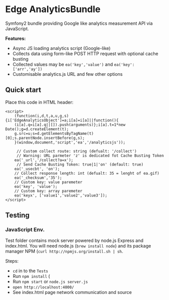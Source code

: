 # Edge AnalyticsBundle

Symfony2 bundle providing Google like analytics measurement API via JavaScript.

**Features:**

- Async JS loading analytics script (Google-like)
- Collects data using form-like POST HTTP request with optional cache busting
- Collected values may be `ea('key','value')` and `ea('key': ['arr','ay'])`
- Customisable analytics.js URL and few other options

## Quick start

Place this code in HTML header:

    <script>
        (function(i,d,t,a,u,g,s){i['EdgeAnalyticsObject']=a;i[a]=i[a]||function(){
        (i[a].q=i[a].q||[]).push(arguments)};i[a].t=1*new Date();g=d.createElement(t);
        g.src=u;s=d.getElementsByTagName(t)[0];s.parentNode.insertBefore(g,s);
        }(window,document,'script','ea','/analyticsjs'));

         // Custom collect route: string (defualt: '/collect')
         // Warning: URL parmeter 'z' is dedicated fot Cache Busting Token
        ea('_url','/collect?a=x');
         // Send Cache Busting Token: true|1|'on' (default: true)
        ea('_usecbt', 'on');
        // Collect response length: int (defualt: 35 = lenght of ea.gif)
        ea('_checksum','35');
        // Custom key: value paremeter
        ea('key', 'value');
        // Custom key: array paremeter
        ea('keyx', ['value1','value2','value3']);
    </script>

## Testing

### JavaScript Env.

Test folder contains mock server powered by node.js Express and index.html.
You will need node.js (`brew install node`) and its package manager NPM
(`curl http://npmjs.org/install.sh | sh`.

Steps:

- `cd` in to the `Tests`
- Run `npm install` (
- Run `npm start` or `node.js server.js`
- `open http://localhost:4000/`
- See index.html page network communication and source
